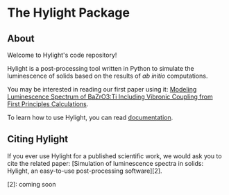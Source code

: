 # The Hylight Package

## About

Welcome to Hylight's code repository!

Hylight is a post-processing tool written in Python to simulate the
luminescence of solids based on the results of *ab initio* computations.

You may be interested in reading our first paper using it:
[Modeling Luminescence Spectrum of BaZrO3:Ti Including Vibronic Coupling from First Principles Calculations][1].

To learn how to use Hylight, you can read [documentation](https://hylight.readthedocs.io/en/latest/).

## Citing Hylight

If you ever use Hylight for a published scientific work, we would ask you to cite the related paper:
[Simulation of luminescence spectra in solids: Hylight, an easy-to-use post-processing software][2].

[1]: https://www.doi.org/10.1021/acs.jctc.2c00949
[2]: coming soon
